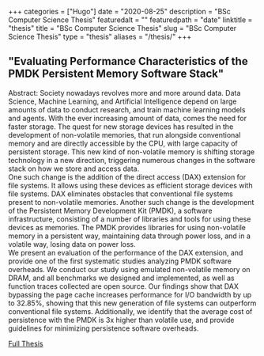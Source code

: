 +++
categories = ["Hugo"]
date = "2020-08-25"
description = "BSc Computer Science Thesis"
featuredalt = ""
featuredpath = "date"
linktitle = "thesis"
title = "BSc Computer Science Thesis"
slug = "BSc Computer Science Thesis"
type = "thesis"
aliases = "/thesis/"
+++


## "Evaluating Performance Characteristics of the PMDK Persistent Memory Software Stack"

Abstract: Society nowadays revolves more and more around data. Data Science, Machine Learning,
and Artificial Intelligence depend on large amounts of data to conduct research, and
train machine learning models and agents. With the ever increasing amount of data,
comes the need for faster storage. The quest for new storage devices has resulted in the
development of non-volatile memories, that run alongside conventional memory and are
directly accessible by the CPU, with large capacity of persistent storage. This new kind of
non-volatile memory is shifting storage technology in a new direction, triggering numerous
changes in the software stack on how we store and access data.  
One such change is the addition of the direct access (DAX) extension for file systems.
It allows using these devices as efficient storage devices with file systems. DAX eliminates
obstacles that conventional file systems present to non-volatile memories. Another such
change is the development of the Persistent Memory Development Kit (PMDK), a software
infrastructure, consisting of a number of libraries and tools for using these devices as
memories. The PMDK provides libraries for using non-volatile memory in a persistent
way, maintaining data through power loss, and in a volatile way, losing data on power
loss.  
We present an evaluation of the performance of the DAX extension, and provide one of
the first systematic studies analyzing PMDK software overheads. We conduct our study
using emulated non-volatile memory on DRAM, and all benchmarks we designed and
implemented, as well as function traces collected are open source. Our findings show that
DAX bypassing the page cache increases performance for I/O bandwidth by up to 32.85%,
showing that this new generation of file systems can outperform conventional file systems.
Additionally, we identify that the average cost of persistence with the PMDK is 3x higher
than volatile use, and provide guidelines for minimizing persistence software overheads.

[Full Thesis](Nick_Tehrany_VU_BSc_Thesis.pdf)